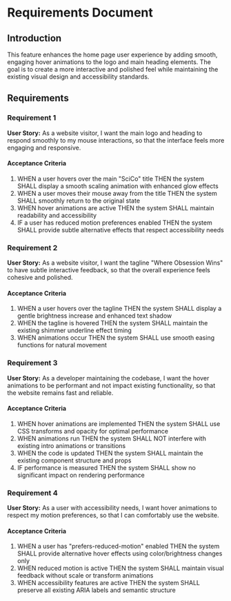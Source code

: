 # Requirements Document

## Introduction

This feature enhances the home page user experience by adding smooth, engaging hover animations to the logo and main heading elements. The goal is to create a more interactive and polished feel while maintaining the existing visual design and accessibility standards.

## Requirements

### Requirement 1

**User Story:** As a website visitor, I want the main logo and heading to respond smoothly to my mouse interactions, so that the interface feels more engaging and responsive.

#### Acceptance Criteria

1. WHEN a user hovers over the main "SciCo" title THEN the system SHALL display a smooth scaling animation with enhanced glow effects
2. WHEN a user moves their mouse away from the title THEN the system SHALL smoothly return to the original state
3. WHEN hover animations are active THEN the system SHALL maintain readability and accessibility
4. IF a user has reduced motion preferences enabled THEN the system SHALL provide subtle alternative effects that respect accessibility needs

### Requirement 2

**User Story:** As a website visitor, I want the tagline "Where Obsession Wins" to have subtle interactive feedback, so that the overall experience feels cohesive and polished.

#### Acceptance Criteria

1. WHEN a user hovers over the tagline THEN the system SHALL display a gentle brightness increase and enhanced text shadow
2. WHEN the tagline is hovered THEN the system SHALL maintain the existing shimmer underline effect timing
3. WHEN animations occur THEN the system SHALL use smooth easing functions for natural movement

### Requirement 3

**User Story:** As a developer maintaining the codebase, I want the hover animations to be performant and not impact existing functionality, so that the website remains fast and reliable.

#### Acceptance Criteria

1. WHEN hover animations are implemented THEN the system SHALL use CSS transforms and opacity for optimal performance
2. WHEN animations run THEN the system SHALL NOT interfere with existing intro animations or transitions
3. WHEN the code is updated THEN the system SHALL maintain the existing component structure and props
4. IF performance is measured THEN the system SHALL show no significant impact on rendering performance

### Requirement 4

**User Story:** As a user with accessibility needs, I want hover animations to respect my motion preferences, so that I can comfortably use the website.

#### Acceptance Criteria

1. WHEN a user has "prefers-reduced-motion" enabled THEN the system SHALL provide alternative hover effects using color/brightness changes only
2. WHEN reduced motion is active THEN the system SHALL maintain visual feedback without scale or transform animations
3. WHEN accessibility features are active THEN the system SHALL preserve all existing ARIA labels and semantic structure